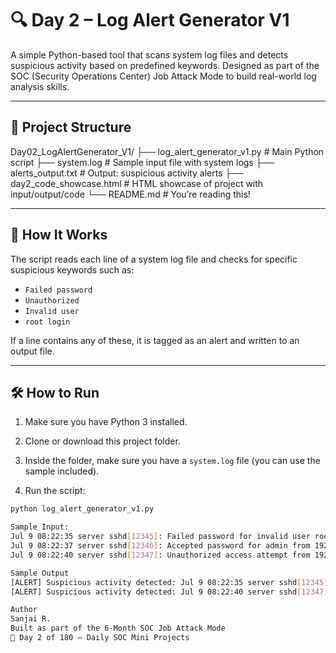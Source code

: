 # 🔍 Day 2 – Log Alert Generator V1

A simple Python-based tool that scans system log files and detects suspicious activity based on predefined keywords. Designed as part of the SOC (Security Operations Center) Job Attack Mode to build real-world log analysis skills.

---

## 📂 Project Structure

Day02_LogAlertGenerator_V1/
├── log_alert_generator_v1.py # Main Python script
├── system.log # Sample input file with system logs
├── alerts_output.txt # Output: suspicious activity alerts
├── day2_code_showcase.html # HTML showcase of project with input/output/code
└── README.md # You’re reading this!


---

## 🚀 How It Works

The script reads each line of a system log file and checks for specific suspicious keywords such as:

- `Failed password`
- `Unauthorized`
- `Invalid user`
- `root login`

If a line contains any of these, it is tagged as an alert and written to an output file.

---

## 🛠️ How to Run

1. Make sure you have Python 3 installed.

2. Clone or download this project folder.

3. Inside the folder, make sure you have a `system.log` file (you can use the sample included).

4. Run the script:

```bash
python log_alert_generator_v1.py

Sample Input:
Jul 9 08:22:35 server sshd[12345]: Failed password for invalid user root from 192.168.1.100
Jul 9 08:22:37 server sshd[12346]: Accepted password for admin from 192.168.1.101
Jul 9 08:22:40 server sshd[12347]: Unauthorized access attempt from 192.168.1.105

Sample Output
[ALERT] Suspicious activity detected: Jul 9 08:22:35 server sshd[12345]: Failed password...
[ALERT] Suspicious activity detected: Jul 9 08:22:40 server sshd[12347]: Unauthorized access...

Author
Sanjai R.
Built as part of the 6-Month SOC Job Attack Mode
📅 Day 2 of 180 – Daily SOC Mini Projects

